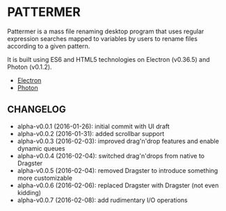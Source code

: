 # PATTERMER

Pattermer is a mass file renaming desktop program that uses regular expression
searches mapped to variables by users to rename files according to a given
pattern.

It is built using ES6 and HTML5 technologies on Electron (v0.36.5) and Photon (v0.1.2).

* [Electron](http://electron.atom.io/)
* [Photon](http://photonkit.com/)

## CHANGELOG ##

* alpha-v0.0.1 (2016-01-26): initial commit with UI draft
* alpha-v0.0.2 (2016-01-31): added scrollbar support
* alpha-v0.0.3 (2016-02-03): improved drag'n'drop features and enable dynamic queues
* alpha-v0.0.4 (2016-02-04): switched drag'n'drops from native to Dragster
* alpha-v0.0.5 (2016-02-04): removed Dragster to introduce something more customizable
* alpha-v0.0.6 (2016-02-06): replaced Dragster with Dragster (not even kidding)
* alpha-v0.0.7 (2016-02-08): add rudimentary I/O operations
